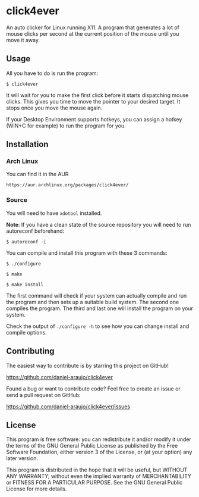 # click4ever

An auto clicker for Linux running X11. A program that generates a lot of mouse
clicks per second at the current position of the mouse until you move it away.


## Usage

All you have to do is run the program:

	$ click4ever

It will wait for you to make the first click before it starts dispatching mouse
clicks. This gives you time to move the pointer to your desired target. It stops
once you move the mouse again.

If your Desktop Environment supports hotkeys, you can assign a hotkey (WIN+C for
example) to run the program for you.


## Installation

### Arch Linux

You can find it in the AUR

```
https://aur.archlinux.org/packages/click4ever/
```

### Source

You will need to have `xdotool` installed.

**Note**: If you have a clean state of the source repository you will need to
run autoreconf beforehand:

	$ autoreconf -i


You can compile and install this program with these 3 commands:

	$ ./configure

	$ make

	$ make install

The first command will check if your system can actually compile and run the
program and then sets up a suitable build system. The second one compiles the
program. The third and last one will install the program on your system.

Check the output of `./configure -h` to see how you can change install and
compile options.


## Contributing

The easiest way to contribute is by starring this project on GitHub!

https://github.com/daniel-araujo/click4ever

Found a bug or want to contribute code? Feel free to create an issue or send a
pull request on GitHub:

https://github.com/daniel-araujo/click4ever/issues


## License

This program is free software: you can redistribute it and/or modify it under
the terms of the GNU General Public License as published by the Free Software
Foundation, either version 3 of the License, or (at your option) any later
version.

This program is distributed in the hope that it will be useful, but WITHOUT
ANY WARRANTY; without even the implied warranty of MERCHANTABILITY or FITNESS
FOR A PARTICULAR PURPOSE. See the GNU General Public License for more details.
